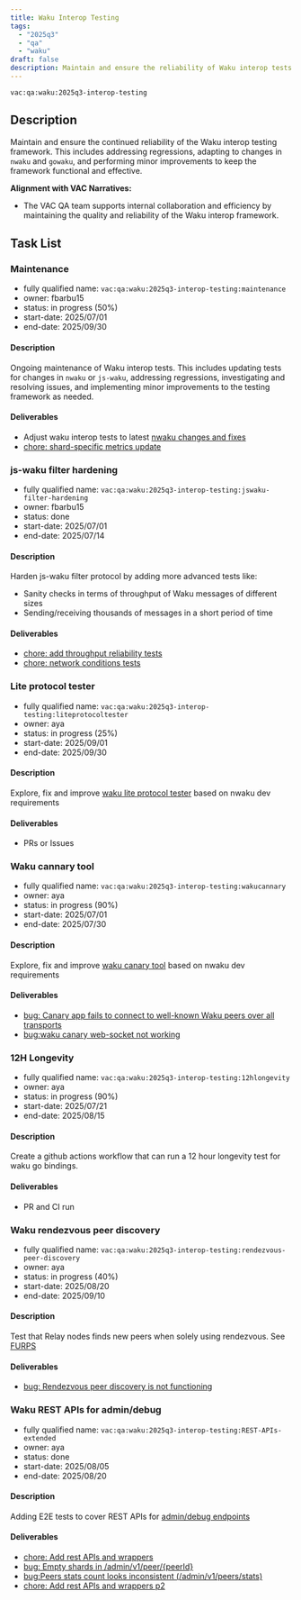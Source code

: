 ```yaml
---
title: Waku Interop Testing
tags:
  - "2025q3"
  - "qa"
  - "waku"  
draft: false  
description: Maintain and ensure the reliability of Waku interop tests.
---
```


`vac:qa:waku:2025q3-interop-testing`

## Description
Maintain and ensure the continued reliability of the Waku interop testing framework. 
This includes addressing regressions, adapting to changes in `nwaku` and `gowaku`, 
and performing minor improvements to keep the framework functional and effective.

**Alignment with VAC Narratives:**

* The VAC QA team supports internal collaboration and efficiency
  by maintaining the quality and reliability of the Waku interop framework.

## Task List

### Maintenance

* fully qualified name: `vac:qa:waku:2025q3-interop-testing:maintenance`
* owner: fbarbu15
* status: in progress (50%)
* start-date: 2025/07/01
* end-date: 2025/09/30

#### Description
Ongoing maintenance of Waku interop tests. 
This includes updating tests for changes in `nwaku` or `js-waku`, addressing regressions, 
investigating and resolving issues, and implementing minor improvements to the testing framework as needed.

#### Deliverables
- Adjust waku interop tests to latest [nwaku changes and fixes](https://github.com/waku-org/waku-interop-tests/pull/128)
- [chore: shard-specific metrics update](https://github.com/waku-org/waku-interop-tests/pull/131)

### js-waku filter hardening

* fully qualified name: `vac:qa:waku:2025q3-interop-testing:jswaku-filter-hardening`
* owner: fbarbu15
* status: done
* start-date: 2025/07/01
* end-date: 2025/07/14

#### Description
Harden js-waku filter protocol by adding more advanced tests like:
- Sanity checks in terms of throughput of Waku messages of different sizes
- Sending/receiving thousands of messages in a short period of time

#### Deliverables
- [chore: add throughput reliability tests](https://github.com/waku-org/js-waku/pull/2444)
- [chore: network conditions tests](https://github.com/waku-org/js-waku/pull/2450)

### Lite protocol tester

* fully qualified name: `vac:qa:waku:2025q3-interop-testing:liteprotocoltester`
* owner: aya
* status: in progress (25%)
* start-date: 2025/09/01
* end-date: 2025/09/30

#### Description
Explore, fix and improve [waku lite protocol tester](https://github.com/waku-org/nwaku/tree/master/apps/liteprotocoltester) 
based on nwaku dev requirements

#### Deliverables
- PRs or Issues

### Waku cannary tool

* fully qualified name: `vac:qa:waku:2025q3-interop-testing:wakucannary`
* owner: aya
* status: in progress (90%)
* start-date: 2025/07/01
* end-date: 2025/07/30

#### Description
Explore, fix and improve [waku canary tool](https://github.com/waku-org/nwaku/tree/master/apps/wakucanary) 
based on nwaku dev requirements

#### Deliverables
- [bug: Canary app fails to connect to well-known Waku peers over all transports](https://github.com/waku-org/nwaku/issues/3518)
- [bug:waku canary web-socket not working](https://github.com/waku-org/nwaku/issues/3546)

### 12H Longevity

* fully qualified name: `vac:qa:waku:2025q3-interop-testing:12hlongevity`
* owner: aya
* status: in progress (90%)
* start-date: 2025/07/21
* end-date: 2025/08/15

#### Description
Create a github actions workflow that can run a 12 hour longevity test for waku go bindings.

#### Deliverables
- PR and CI run

### Waku rendezvous peer discovery

* fully qualified name: `vac:qa:waku:2025q3-interop-testing:rendezvous-peer-discovery`
* owner: aya
* status: in progress (40%)
* start-date: 2025/08/20
* end-date:  2025/09/10

#### Description
Test that Relay nodes finds new peers when solely using rendezvous.
See [FURPS](https://github.com/waku-org/pm/blob/master/FURPS/core/rendezvous.md?plain=1)

#### Deliverables
- [bug: Rendezvous peer discovery is not functioning](https://github.com/waku-org/nwaku/issues/3549)

### Waku REST APIs for admin/debug 

* fully qualified name: `vac:qa:waku:2025q3-interop-testing:REST-APIs-extended`
* owner: aya
* status: done
* start-date: 2025/08/05
* end-date:  2025/08/20

#### Description
Adding E2E tests to cover REST APIs for 
[admin/debug endpoints](https://waku-org.github.io/waku-rest-api/#post-/admin/v1/log-level/-logLevel-)

#### Deliverables
- [chore: Add rest APIs and wrappers](https://github.com/waku-org/waku-interop-tests/pull/133)
- [bug: Empty shards in /admin/v1/peer/{peerId}](https://github.com/waku-org/nwaku/issues/3542)
- [bug:Peers stats count looks inconsistent (/admin/v1/peers/stats)](https://github.com/waku-org/nwaku/issues/3541)
- [chore: Add rest APIs and wrappers p2](https://github.com/waku-org/waku-interop-tests/pull/134)
